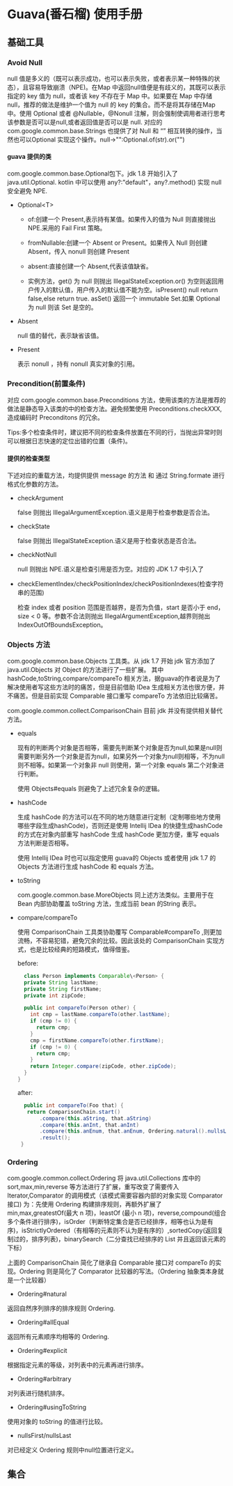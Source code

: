 # Guava(番石榴) 使用手册

## 基础工具

### Avoid Null

null 值是多义的（既可以表示成功，也可以表示失败，或者表示某一种特殊的状态），且容易导致崩溃（NPE)。在Map 中返回null值便是有歧义的，其既可以表示指定的 key 值为 null，或者该 key 不存在于 Map 中。如果要在 Map 中存储 null，推荐的做法是维护一个值为 null 的 key 的集合。而不是将其存储在Map 中。使用 Optional 或者 @Nullable，@Nonull 注解，则会强制使调用者进行思考该参数是否可以是null,或者返回值是否可以是 null.
对应的 com.google.common.base.Strings 也提供了对 Null 和 “” 相互转换的操作，当然也可以Optional 实现这个操作。null->"":Optional.of(str).or("")

#### guava 提供的类

com.google.common.base.Optional包下。jdk 1.8 开始引入了 java.util.Optional.
kotlin 中可以使用 any?:"default"，any?.method() 实现 null 安全避免 NPE.

- Optional\<T>
  
  - of:创建一个 Present,表示持有某值。如果传入的值为 Null 则直接抛出 NPE.采用的 Fail First 策略。

  - fromNullable:创建一个 Absent or Present。如果传入 Null 则创建 Absent，传入 nonull 则创建 Present

  - absent:直接创建一个 Absent,代表该值缺省。

  - 实例方法，get() 为 null 则抛出 IllegalStateException.or() 为空则返回用户传入的默认值，用户传入的默认值不能为空。isPresent() null return false,else return true. asSet() 返回一个 immutable Set.如果 Optional 为 null 则该 Set 是空的。

- Absent
  
  null 值的替代，表示缺省该值。

- Present

  表示 nonull ，持有 nonull 真实对象的引用。

### Precondition(前置条件)

  对应 com.google.common.base.Preconditions 方法，使用该类的方法是推荐的做法是静态导入该类的中的检查方法。避免频繁使用 Preconditions.checkXXX,造成编码时 Preconditons 的冗余。

  Tips:多个检查条件时，建议把不同的检查条件放置在不同的行，当抛出异常时则可以根据日志快速的定位出错的位置（条件)。

#### 提供的检查类型

下述对应的重载方法，均提供提供 message 的方法 和 通过 String.formate 进行格式化参数的方法。

- checkArgument
  
  false 则抛出 IllegalArgumentException.语义是用于检查参数是否合法。

- checkState

  false 则抛出 IllegalStateException.语义是用于检查状态是否合法。

- checkNotNull

  null 则抛出 NPE.语义是检查引用是否为空。对应的 JDK 1.7 中引入了

- checkElementIndex/checkPositionIndex/checkPositionIndexes(检查字符串的范围)

  检查 index 或者 position 范围是否越界，是否为负值，start 是否小于 end，size < 0 等。参数不合法则抛出 IllegalArgumentException,越界则抛出 IndexOutOfBoundsException。

### Objects 方法

  com.google.common.base.Objects 工具类。从 jdk 1.7 开始 jdk 官方添加了 java.util.Objects 对 Object 的方法进行了一些扩展。
  其中 hashCode,toString,compare/compareTo 相关方法，据guava的作者说是为了解决使用者写这些方法时的痛苦，但是目前借助 IDea 生成相关方法也很方便，并不痛苦。但是目前实现 Comparable 接口重写 compareTo 方法依旧比较痛苦。

  com.google.common.collect.ComparisonChain 目前 jdk 并没有提供相关替代方法。

- equals
  
  现有的判断两个对象是否相等，需要先判断某个对象是否为null,如果是null则需要判断另外一个对象是否为null，如果另外一个对象为null则相等，不为null则不相等。如果第一个对象非 null 则使用，第一个对象 equals 第二个对象进行判断。

  使用 Objects#equals 则避免了上述冗余复杂的逻辑。

- hashCode

  生成 hashCode 的方法可以在不同的地方随意进行定制（定制哪些地方使用哪些字段生成hashCode)，否则还是使用 Intellij IDea 的快捷生成hashCode 的方式在对象内部重写 hashCode 生成 hashCode 更加方便，重写 equals 方法判断是否相等。

  使用 Intellij IDea 时也可以指定使用 guava的 Objects 或者使用  jdk 1.7 的 Objects 方法进行生成 hashCode 和 equals 方法。

- toString

  com.google.common.base.MoreObjects 同上述方法类似。主要用于在 Bean 内部协助覆盖 toString 方法，生成当前 bean 的String 表示。

- compare/compareTo

  使用 ComparisonChain 工具类协助覆写 Comparable#compareTo ,则更加流畅，不容易犯错，避免冗余的比较。因此该处的 ComparisonChain 实现方式，也是比较经典的短路模式，值得借鉴。

  before:

    ```java
      class Person implements Comparable\<Person> {
      private String lastName;
      private String firstName;
      private int zipCode;

      public int compareTo(Person other) {
        int cmp = lastName.compareTo(other.lastName);
        if (cmp != 0) {
          return cmp;
        }
        cmp = firstName.compareTo(other.firstName);
        if (cmp != 0) {
          return cmp;
        }
        return Integer.compare(zipCode, other.zipCode);
      }
    }
    ```

  after:

    ```java
      public int compareTo(Foo that) {
       return ComparisonChain.start()
           .compare(this.aString, that.aString)
           .compare(this.anInt, that.anInt)
           .compare(this.anEnum, that.anEnum, Ordering.natural().nullsLast())
           .result();
     }
   ```

### Ordering

 com.google.common.collect.Ordering 将 java.util.Collections 库中的 sort,max,min,reverse 等方法进行了扩展，重写改变了需要传入 Iterator,Comparator 的调用模式（该模式需要容器内部的对象实现 Comparator 接口) 为：先使用 Ordering 构建排序规则，再额外扩展了 min,max,greatestOf(最大 n 项)，leastOf (最小 n 项)，reverse,compound(组合多个条件进行排序)，isOrder（判断特定集合是否已经排序，相等也认为是有序)，isStrictlyOrdered（有相等的元素则不认为是有序的）,sortedCopy(返回复制过的，排序列表)，binarySearch（二分查找已经排序的 List 并且返回该元素的下标）

 上面的 ComparisonChain 简化了继承自 Comparable 接口对 compareTo 的实现。Ordering 则是简化了 Comparator 比较器的写法。（Ordering 抽象类本身就是一个比较器）

- Ordering#natural

返回自然序列排序的排序规则 Ordering.

- Ordering#allEqual

返回所有元素顺序均相等的 Ordering.

- Ordering#explicit

根据指定元素的等级，对列表中的元素再进行排序。

- Ordering#arbitrary

对列表进行随机排序。

- Ordering#usingToString

使用对象的 toString 的值进行比较。

- nullsFirst/nullsLast

对已经定义 Ordering 规则中null位置进行定义。

## 集合